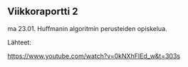 ## Viikkoraportti 2

ma 23.01.
Huffmanin algoritmin perusteiden opiskelua.






Lähteet:

https://www.youtube.com/watch?v=0kNXhFIEd_w&t=303s
